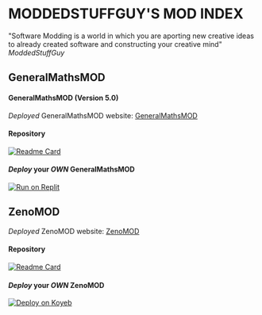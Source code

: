 # MODDEDSTUFFGUY'S MOD INDEX
"Software Modding is a world in which you are aporting new creative ideas to already created software and constructing your creative mind"
*ModdedStuffGuy*

## GeneralMathsMOD
#### **GeneralMathsMOD** (Version **5.0**) 
*Deployed* GeneralMathsMOD website: [GeneralMathsMOD](https://generalm4ths.peroorep.repl.co/)
#### Repository
[![Readme Card](https://github-readme-stats.vercel.app/api/pin/?username=moddedstuffguy&repo=GeneralMathsMOD&theme=synthwave)](https://github.com/moddedstuffguy/GeneralMathsMOD)
#### *Deploy* your ***OWN* GeneralMathsMOD**
[![Run on Replit](https://raw.githubusercontent.com/BinBashBanana/deploy-buttons/master/buttons/remade/replit.svg)](https://replit.com/github/moddedstuffguy/GeneralMathsMOD)

## ZenoMOD
*Deployed* ZenoMOD website: [ZenoMOD](https://zeno-mod-moddedstuffguy.koyeb.app/)
#### Repository
[![Readme Card](https://github-readme-stats.vercel.app/api/pin/?username=moddedstuffguy&repo=ZenoMOD&theme=cobalt)](https://github.com/moddedstuffguy/ZenoMOD)
#### *Deploy* your ***OWN* ZenoMOD**
[![Deploy on Koyeb](https://raw.githubusercontent.com/BinBashBanana/deploy-buttons/master/buttons/remade/koyeb.svg)](https://app.koyeb.com/deploy?type=git&repository=github.com/moddedstuffguy/ZenoMOD&branch=main&name=ZenoMOD)
